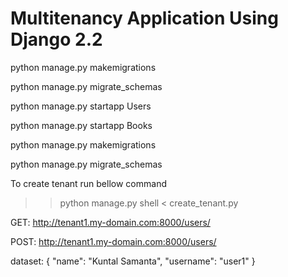 # Multitenancy Application Using Django 2.2

python manage.py makemigrations

python manage.py migrate_schemas

python manage.py startapp Users

python manage.py startapp Books

python manage.py makemigrations

python manage.py migrate_schemas


To create tenant run bellow command

>> python manage.py shell < create_tenant.py


GET: http://tenant1.my-domain.com:8000/users/

POST: http://tenant1.my-domain.com:8000/users/

dataset:
{
    "name": "Kuntal Samanta",
    "username": "user1"
}